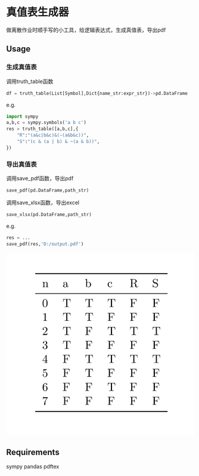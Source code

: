 # 真值表生成器

做离散作业时顺手写的小工具，给逻辑表达式，生成真值表，导出pdf

## Usage

### 生成真值表

调用truth_table函数

```python
df = truth_table(List[Symbol],Dict{name_str:expr_str})->pd.DataFrame
```

e.g.

```python
import sympy
a,b,c = sympy.symbols('a b c')
res = truth_table([a,b,c],{
    "R":"(a&c|b&c)&(~(a&b&c))",
    "S":"(c & (a | b) & ~(a & b))",
})
```

### 导出真值表

调用save_pdf函数，导出pdf

```python
save_pdf(pd.DataFrame,path_str)
```

调用save_xlsx函数，导出excel

```python
save_xlsx(pd.DataFrame,path_str)
```

e.g.

```python
res = ...
save_pdf(res,'D:/output.pdf')
```

![image-20220502083700237](https://github.com/xsjk/Truth-table-generator/raw/master/example_output.png)

## Requirements

sympy	pandas	pdftex
